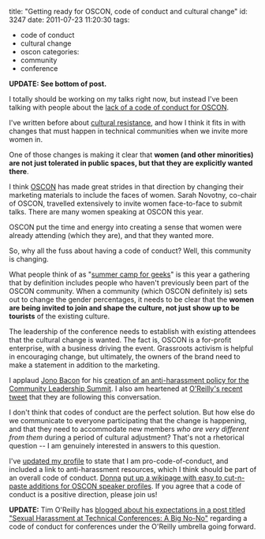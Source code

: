 title: "Getting ready for OSCON, code of conduct and cultural change"
id: 3247
date: 2011-07-23 11:20:30
tags: 
- code of conduct
- cultural change
- oscon
categories: 
- community
- conference

**UPDATE: See bottom of post.**

I totally should be working on my talks right now, but instead I've been talking with people about the [lack of a code of conduct for OSCON](http://blog.nerdchic.net/archives/705/).

I've written before about [cultural resistance](http://www.chesnok.com/daily/2010/02/08/unlocking-the-clubhouse-cultural-resistance-and-learning-communitiesand/), and how I think it fits in with changes that must happen in technical communities when we invite more women in. 

One of those changes is making it clear that **women (and other minorities) are not just tolerated in public spaces, but that they are explicitly wanted there**. 

I think [OSCON](https://en.oreilly.com/oscon2011) has made great strides in that direction by changing their marketing materials to include the faces of women. Sarah Novotny, co-chair of OSCON, travelled extensively to invite women face-to-face to submit talks. There are many women speaking at OSCON this year.

OSCON put the time and energy into creating a sense that women were already attending (which they are), and that they wanted more. 

So, why all the fuss about having a code of conduct? Well, this community is changing. 

What people think of as "[summer camp for geeks](http://www.linux.com/archive/feed/118347)" is this year a gathering that by definition includes people who haven't previously been part of the OSCON community. When a community (which OSCON definitely is) sets out to change the gender percentages, it needs to be clear that the **women are being invited to join and shape the culture, not just show up to be tourists** of the existing culture. 

The leadership of the conference needs to establish with existing attendees that the cultural change is wanted. The fact is, OSCON is a for-profit enterprise, with a business driving the event. Grassroots activism is helpful in encouraging change, but ultimately, the owners of the brand need to make a statement in addition to the marketing. 

I applaud [Jono Bacon](http://blog.nerdchic.net/archives/705/#comment-266856) for his [creation of an anti-harassment policy for the Community Leadership Summit](http://www.communityleadershipsummit.com/about/harassment/). I also am heartened at [O'Reilly's recent tweet](https://twitter.com/#!/oscon/status/94845627279749120) that they are following this conversation.

I don't think that codes of conduct are the perfect solution. But how else do we communicate to everyone participating that the change is happening, and that they need to accommodate new members *who are very different from them* during a period of cultural adjustment? That's not a rhetorical question -- I am genuinely interested in answers to this question.

I've [updated my profile](http://www.oscon.com/oscon2011/profile/6486) to state that I am pro-code-of-conduct, and included a link to anti-harassment resources, which I think should be part of an overall code of conduct. [Donna](http://twitter.com/kattekrab) [put up a wikipage with easy to cut-n-paste additions for OSCON speaker profiles](http://geekfeminism.wikia.com/wiki/OSCON2011_Voluntary_Code_of_Conduct). If you agree that a code of conduct is a positive direction, please join us!

**UPDATE:** Tim O'Reilly has [blogged about his expectations in a post titled "Sexual Harassment at Technical Conferences: A Big No-No"](http://radar.oreilly.com/2011/07/sexual-harassment-at-technical.html) regarding a code of conduct for conferences under the O'Reilly umbrella going forward.
